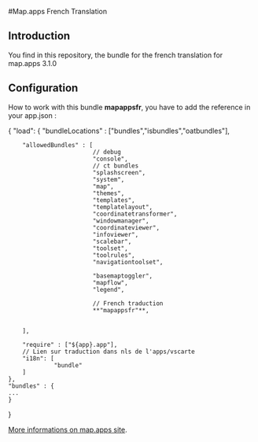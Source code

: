 
#Map.apps French Translation
## Introduction
You find in this repository, the bundle for the french translation for map.apps 3.1.0

## Configuration
How to work with this bundle **mapappsfr**, you have to add the reference in your app.json :


{
    "load": {
    	"bundleLocations" : ["bundles","isbundles","oatbundles"],
    	
    	"allowedBundles" : [
    	                    // debug
    	                    "console",
    	                    // ct bundles
    	                    "splashscreen",
    	                    "system",
    	                    "map",
    	                    "themes",
    	                    "templates",
    	                    "templatelayout",
    	                    "coordinatetransformer",
    	                    "windowmanager",
    	                    "coordinateviewer", 
    	                    "infoviewer", 
    	                    "scalebar",
    	                    "toolset",
    	                    "toolrules",
    	                    "navigationtoolset", 

    	                    "basemaptoggler",
    	                    "mapflow",
    	                    "legend",
    	                    
							// French traduction
    	                    **"mapappsfr"**,


    	],
    	
        "require" : ["${app}.app"],
        // Lien sur traduction dans nls de l'apps/vscarte
        "i18n": [
                 "bundle"
        ]
    },
    "bundles" : {
    ...
	}
}
    
[More informations on map.apps site](http://developernetwork.conterra.de/).
